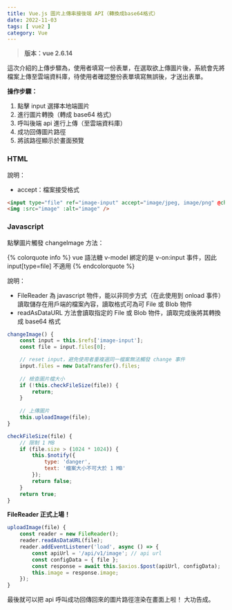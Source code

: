 ```yaml
---
title: Vue.js 圖片上傳串接後端 API（轉換成base64格式）
date: 2022-11-03
tags: [ vue2 ]
category: Vue
---
```

> **版本：vue 2.6.14**
>

這次介紹的上傳步驟為，使用者填寫一份表單，在選取欲上傳圖片後，系統會先將檔案上傳至雲端資料庫，待使用者確認整份表單填寫無誤後，才送出表單。

**操作步驟：**

1. 點擊 input 選擇本地端圖片
2. 進行圖片轉換（轉成 base64 格式）
3. 呼叫後端 api 進行上傳（至雲端資料庫）
4. 成功回傳圖片路徑
5. 將該路徑顯示於畫面預覽

<!-- more -->

### **HTML**

說明：

- accept：檔案接受格式

```html
<input type="file" ref="image-input" accept="image/jpeg, image/png" @change="changeImage()" />
<img :src="image" :alt="image" />
```

### **Javascript**

點擊圖片觸發 changeImage 方法：

{% colorquote info %}
vue 語法糖 v-model 綁定的是 v-on:input 事件，因此 input[type=file] 不適用
{% endcolorquote %}

說明：

- FileReader 為 javascript 物件，能以非同步方式（在此使用到 onload 事件）讀取儲存在用戶端的檔案內容，讀取格式可為可 File 或 Blob 物件
- readAsDataURL 方法會讀取指定的 File 或 Blob 物件，讀取完成後將其轉換成 base64 格式

```jsx
changeImage() {
    const input = this.$refs['image-input'];
    const file = input.files[0];

    // reset input，避免使用者重複選同一檔案無法觸發 change 事件
    input.files = new DataTransfer().files;
        
    // 檢查圖片檔大小
    if (!this.checkFileSize(file)) {
        return;
    }
        
    // 上傳圖片
    this.uploadImage(file);
}
```

```jsx
checkFileSize(file) {
    // 限制 1 MB
    if (file.size > (1024 * 1024)) {
        this.$notify({
            type: 'danger',
            text: '檔案大小不可大於 1 MB'
        });
        return false;
    }
    return true;
}
```

**FileReader 正式上場！**

```jsx
uploadImage(file) {
    const reader = new FileReader();
    reader.readAsDataURL(file);
    reader.addEventListener('load', async () => {
        const apiUrl = '/api/v1/image'; // api url
        const configData = { file };
        const response = await this.$axios.$post(apiUrl, configData);
        this.image = response.image;
    });
}
```

最後就可以把 api 呼叫成功回傳回來的圖片路徑渲染在畫面上啦！
大功告成。